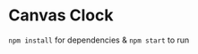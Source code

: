 <h1>Canvas Clock</h1>

<p><code>npm install</code> for dependencies & <code>npm start</code> to run<p>
